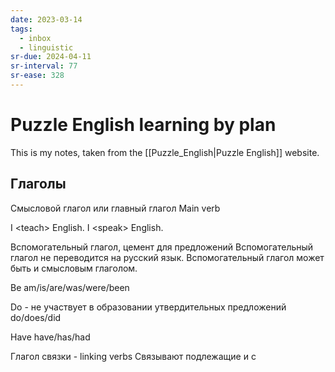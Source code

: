 ```yaml
---
date: 2023-03-14
tags:
  - inbox
  - linguistic
sr-due: 2024-04-11
sr-interval: 77
sr-ease: 328
---
```


# Puzzle English learning by plan

This is my notes, taken from the [[Puzzle_English|Puzzle English]] website.

## Глаголы

Смысловой глагол или главный глагол Main verb

I &lt;teach&gt; English. I &lt;speak&gt; English.

Вспомогательный глагол, цемент для предложений Вспомогательный глагол не
переводится на русский язык. Вспомогательный глагол может быть и смысловым
глаголом.

Be am/is/are/was/were/been

Do - не участвует в образовании утвердительных предложений do/does/did

Have have/has/had

Глагол связки - linking verbs Связывают подлежащие и с
